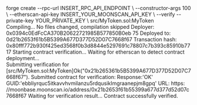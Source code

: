 <div id="termynal" data-termynal>
    <span data-ty="input"><span class="file-path"></span>forge create --rpc-url INSERT_RPC_API_ENDPOINT \</span>
    <span data-ty>--constructor-args 100 \</span>
    <span data-ty>--etherscan-api-key INSERT_YOUR_MOONSCAN_API_KEY \</span>
    <span data-ty>--verify --private-key YOUR_PRIVATE_KEY \</span>
    <span data-ty>src/MyToken.sol:MyToken</span>
    <br>
    <span data-ty>Compiling...</span>
    <span data-ty>No files changed, compilation skipped</span>
    <span data-ty>Deployer: 0x0394c0EdFcCA370B20622721985B577850B0eb 75</span>
    <span data-ty>Deployed to: 0d21b2653f61b5B5399A677D377D52D07C7668f67</span>
    <span data-ty>Transaction hash: 0x80fff772b930f425ed3568f0b3d8844e5297691c78807c7b393c85910b7717</span>
    <span data-ty>Starting contract verification...</span>
    <span data-ty>Waiting for etherscan to detect contract deployment...</span>
    <br>
    <span data-ty>Submitting verification for [src/MyToken.sol:MyToken]Ok("0x21b265361b5B5399A677D377D52D07C7668f67").</span>
    <span data-ty>Submitted contract for verification:</span>
    <span data-ty>        Response:'OK'</span>
    <span data-ty>        GUID:'ebbliyrquc5itkavvhvmilanzu5rdqusikImgraanepjm8gpq'</span>
    <span data-ty>        URL: https: //moonbase.moonscan.io/address/0x21b2653f61b55399a677d377d52d07c7668f67</span>
    <span data-ty>Waiting for verification result...</span>
    <span data-ty>Contract successfully verified.</span>
    <span data-ty="input"><span class="file-path"></span></span>
</div>

